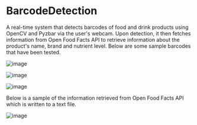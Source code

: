 # BarcodeDetection

A real-time system that detects barcodes of food and drink products using OpenCV and Pyzbar via the user's webcam. Upon detection, it then fetches information from Open Food Facts API to retrieve information about the product's name, brand and nutrient level. Below are some sample barcodes that have been tested. 

![image](https://github.com/nroh555/BarcodeDetection/assets/100507962/eb31e941-9a52-43e8-9a7f-a221a31ecce0)

![image](https://github.com/nroh555/BarcodeDetection/assets/100507962/e1bc1dd5-e82c-4c22-85b5-ebaf31b69a29)

![image](https://github.com/nroh555/BarcodeDetection/assets/100507962/1cd33b25-b396-488e-8612-da728b667abe)

Below is a sample of the information retrieved from Open Food Facts API which is written to a text file.

![image](https://github.com/nroh555/BarcodeDetection/assets/100507962/74dd211c-857e-40c4-a547-fdccdf0031d5)


